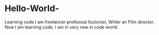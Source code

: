 # Hello-World-
Learning code
I am freelancer profesioal Iluzionist, Writer an Film director. Now I am learning code. I am in very new in code world.
